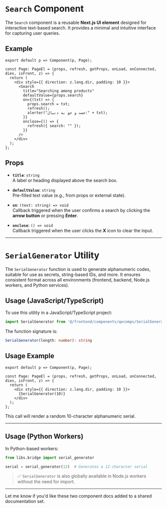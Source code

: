 
# `Search` Component

The `Search` component is a reusable **Next.js UI element** designed for interactive text-based search. It provides a minimal and intuitive interface for capturing user queries.

## Example

```tsx
export default p => Component(p, Page);

const Page: PageEl = (props, refresh, getProps, onLoad, onConnected, dies, isFront, z) => {
  return (
    <div style={{ direction: z.lang.dir, padding: 10 }}>
      <Search
        title="Searching among products"
        defaultValue={props.search}
        on={(txt) => {
          props.search = txt;
          refresh();
          alerter("جست و جو به دنبال:" + txt);
        }}
        onclose={() => {
          refresh({ search: "" });
        }}
      />
    </div>
  );
};
```

## Props

- **`title`**: `string`  
  A label or heading displayed above the search box.

- **`defaultValue`**: `string`  
  Pre-filled text value (e.g., from props or external state).

- **`on`**: `(text: string) => void`  
  Callback triggered when the user confirms a search by clicking the **arrow button** or pressing **Enter**.

- **`onclose`**: `() => void`  
  Callback triggered when the user clicks the **X** icon to clear the input.

---

# `SerialGenerator` Utility

The `SerialGenerator` function is used to generate alphanumeric codes, suitable for use as secrets, string-based IDs, and more. It ensures consistent format across all environments (frontend, backend, Node.js workers, and Python services).

## Usage (JavaScript/TypeScript)

To use this utility in a JavaScript/TypeScript project:

```ts
import SerialGenerator from '@/frontend/components/qecomps/SerialGenerator';
```

The function signature is:

```ts
SerialGenerator(length: number): string
```

## Usage Example

```tsx
export default p => Component(p, Page);

const Page: PageEl = (props, refresh, getProps, onLoad, onConnected, dies, isFront, z) => {
  return (
    <div style={{ direction: z.lang.dir, padding: 10 }}>
      {SerialGenerator(10)}
    </div>
  );
};
```

This call will render a random 10-character alphanumeric serial.

---

## Usage (Python Workers)

In Python-based workers:

```python
from libs.bridge import serial_generator

serial = serial_generator(12)  # Generates a 12-character serial
```

> ✅ `SerialGenerator` is also globally available in Node.js workers without the need for import.

---

Let me know if you'd like these two component docs added to a shared documentation set.
